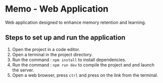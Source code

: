 # Memo - Web Application

Web application designed to enhance memory retention and learning.

## Steps to set up and run the application

1. Open the project in a code editor.
2. Open a terminal in the project directory.
3. Run the command : ```npm install``` to install dependencies.
4. Run the command : ```npm run dev``` to compile the project and and launch the server.
5. Open a web browser, press ```ctrl``` and press on the link from the terminal.
   
